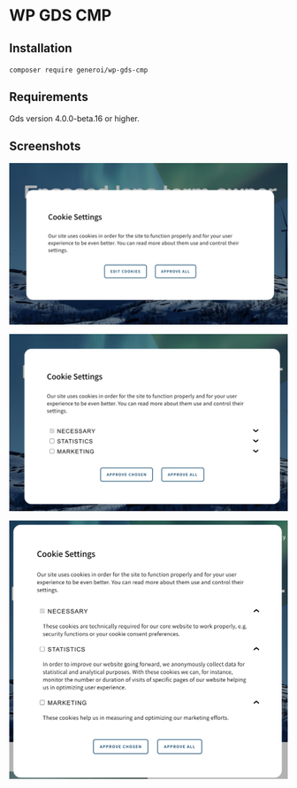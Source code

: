 # WP GDS CMP

## Installation
`composer require generoi/wp-gds-cmp`

## Requirements
Gds version 4.0.0-beta.16 or higher.

## Screenshots

![Initial screen](assets/screenshot-1.png)

![Edit cookies](assets/screenshot-2.png)

![Details](assets/screenshot-3.png)


